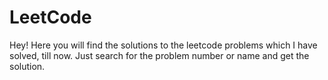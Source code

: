 # LeetCode 
Hey! Here you will find the solutions to the leetcode problems which I have solved, till now. Just search for the 
problem number or name and get the solution.
